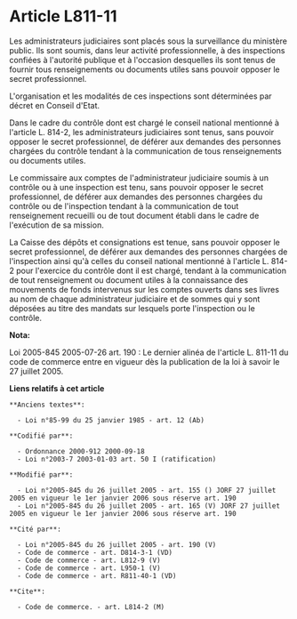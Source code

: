 # Article L811-11

Les administrateurs judiciaires sont placés sous la surveillance du ministère public. Ils sont soumis, dans leur activité
professionnelle, à des inspections confiées à l'autorité publique et à l'occasion desquelles ils sont tenus de fournir tous
renseignements ou documents utiles sans pouvoir opposer le secret professionnel.

L'organisation et les modalités de ces inspections sont déterminées par décret en Conseil d'Etat.

Dans le cadre du contrôle dont est chargé le conseil national mentionné à l'article L. 814-2, les administrateurs judiciaires
sont tenus, sans pouvoir opposer le secret professionnel, de déférer aux demandes des personnes chargées du contrôle tendant
à la communication de tous renseignements ou documents utiles.

Le commissaire aux comptes de l'administrateur judiciaire soumis à un contrôle ou à une inspection est tenu, sans pouvoir
opposer le secret professionnel, de déférer aux demandes des personnes chargées du contrôle ou de l'inspection tendant à la
communication de tout renseignement recueilli ou de tout document établi dans le cadre de l'exécution de sa mission.

La Caisse des dépôts et consignations est tenue, sans pouvoir opposer le secret professionnel, de déférer aux demandes des
personnes chargées de l'inspection ainsi qu'à celles du conseil national mentionné à l'article L. 814-2 pour l'exercice du
contrôle dont il est chargé, tendant à la communication de tout renseignement ou document utiles à la connaissance des
mouvements de fonds intervenus sur les comptes ouverts dans ses livres au nom de chaque administrateur judiciaire et de
sommes qui y sont déposées au titre des mandats sur lesquels porte l'inspection ou le contrôle.

**Nota:**

Loi 2005-845 2005-07-26 art. 190 : Le dernier alinéa de l'article L. 811-11 du code de commerce entre en vigueur dès la
publication de la loi à savoir le 27 juillet 2005.

**Liens relatifs à cet article**

	**Anciens textes**:

	  - Loi n°85-99 du 25 janvier 1985 - art. 12 (Ab)

	**Codifié par**:

	  - Ordonnance 2000-912 2000-09-18
	  - Loi n°2003-7 2003-01-03 art. 50 I (ratification)

	**Modifié par**:

	  - Loi n°2005-845 du 26 juillet 2005 - art. 155 () JORF 27 juillet 2005 en vigueur le 1er janvier 2006 sous réserve art. 190
	  - Loi n°2005-845 du 26 juillet 2005 - art. 165 (V) JORF 27 juillet 2005 en vigueur le 1er janvier 2006 sous réserve art. 190

	**Cité par**:

	  - Loi n°2005-845 du 26 juillet 2005 - art. 190 (V)
	  - Code de commerce - art. D814-3-1 (VD)
	  - Code de commerce - art. L812-9 (V)
	  - Code de commerce - art. L950-1 (V)
	  - Code de commerce - art. R811-40-1 (VD)

	**Cite**:

	  - Code de commerce. - art. L814-2 (M)

